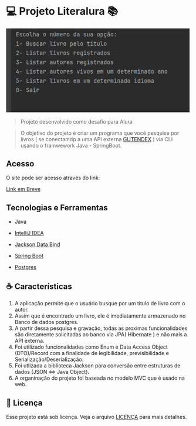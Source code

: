 # 💻 Projeto Literalura 📚



<img src="Snapshot.PNG" alt="Exemplo imagem" width="500px"  >

> Projeto desenvolvido como desafio para Alura

> O objetivo do projeto é criar um programa que você pesquise por livros ( se conectamdp a uma API externa [GUTENDEX](https://gutendex.com/) ) via CLI usando o framwework Java - SpringBoot.

## Acesso

O site pode ser acesso através do link:

[Link em Breve]()

## Tecnologias e Ferramentas

  - Java
  - [IntelliJ IDEA](https://www.jetbrains.com/idea/)
  - [Jackson Data Bind](https://github.com/FasterXML/jackson-databind)

  - [Spring Boot](https://spring.io/projects/spring-boot)
  - [Postgres](https://www.postgresql.org/)



## ☕ Características

1. A aplicação permite que o usuário busque por um titulo de livro com o autor.
2. Assim que é encontrado um livro, ele é imediatamente armazenado no Banco de dados postgres.
3. A partir dessa pesquisa e gravação, todas as proximas funcionalidades são diretamente solicitadas ao banco via JPA( Hibernate ) e não mais a API externa.
4. Foi utilizado funcionalidades como Enum e Data Access Object (DTO)/Record com a finalidade de legibilidade, previsibilidade e Serialização/Deserialização.
5. Foi utlizada a biblioteca Jackson para conversão entre estruturas de dados (JSON <=> Java Object).
6. A organinação do projeto foi baseada no modelo MVC que é usado na web.





## 📝 Licença

Esse projeto está sob licença. Veja o arquivo [LICENÇA]() para mais detalhes.
